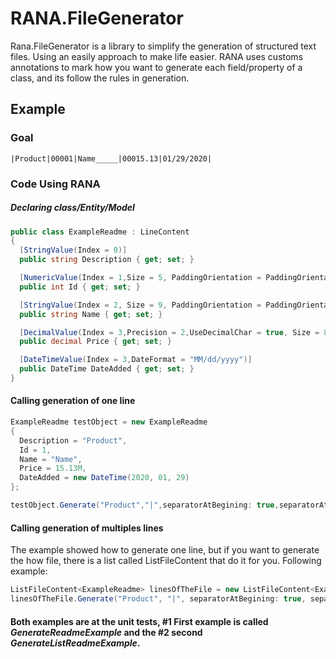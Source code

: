 # RANA.FileGenerator
 Rana.FileGenerator is a library to simplify the generation of structured text files. Using an easily approach to make life easier.
 RANA uses customs annotations  to mark how you want to generate each field/property of a class, and its follow the rules in generation.
 
 ## Example
 
 ### Goal
 <code>|Product|00001|Name_____|00015.13|01/29/2020|</Code> 
 
 ### Code Using RANA
 ##### Declaring class/Entity/Model
 ```C#
public class ExampleReadme : LineContent
{
   [StringValue(Index = 0)]
   public string Description { get; set; }

   [NumericValue(Index = 1,Size = 5, PaddingOrientation = PaddingOrientation.Left, PaddingChar = '0')]
   public int Id { get; set; }

   [StringValue(Index = 2, Size = 9, PaddingOrientation = PaddingOrientation.Right, PaddingChar = '_')]
   public string Name { get; set; } 

   [DecimalValue(Index = 3,Precision = 2,UseDecimalChar = true, Size = 8, PaddingChar = '0')]
   public decimal Price { get; set; }

   [DateTimeValue(Index = 3,DateFormat = "MM/dd/yyyy")]
   public DateTime DateAdded { get; set; }
}
 ```
 #### Calling generation of one line
 ```C#
ExampleReadme testObject = new ExampleReadme
{
   Description = "Product",
   Id = 1,
   Name = "Name",
   Price = 15.13M,
   DateAdded = new DateTime(2020, 01, 29)
};
 
testObject.Generate("Product","|",separatorAtBegining: true,separatorAtEnd: true);
```

#### Calling generation of multiples lines
The example showed how to generate one line, but if you want to generate the how file, there is a list called ListFileContent that do it for you. Following example:

```C#
ListFileContent<ExampleReadme> linesOfTheFile = new ListFileContent<ExampleReadme>();
linesOfTheFile.Generate("Product", "|", separatorAtBegining: true, separatorAtEnd: true);
```

#### Both examples are at the unit tests, #1 First example is called <em>GenerateReadmeExample</em> and the #2 second <em>GenerateListReadmeExample</em>.
